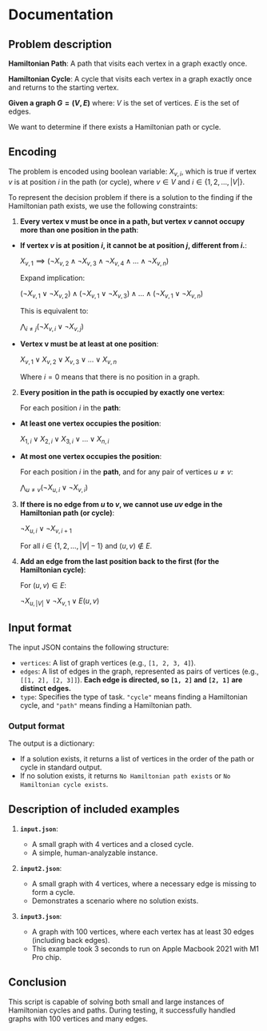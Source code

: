 # Documentation 
## Problem description
**Hamiltonian Path**: A path that visits each vertex in a graph exactly once.

**Hamiltonian Cycle**: A cycle that visits each vertex in a graph exactly once and returns to the starting vertex.

**Given a graph $G=(V,E)$** where:
$V$ is the set of vertices. $E$ is the set of edges.

We want to determine if there exists a Hamiltonian path or cycle.

## Encoding
The problem is encoded using boolean variable: $X_{v, i}$, which is true if vertex $v$ is at position $i$ in the path (or cycle), where $v \in V$ and $i \in \{1, 2, \dots, |V|\}$.

To represent the decision problem if there is a solution to the finding if the Hamiltonian path exists, we use the following constraints:

1. **Every vertex v must be once in a path, but vertex $v$ cannot occupy more than one position in the path**:

- **If vertex $v$ is at position $i$, it cannot be at position $j$, different from $i$.**:

    $X_{v,1} \implies (\neg X_{v,2} \land \neg X_{v,3} \land \neg X_{v,4} \land \dots \land \neg X_{v,n})$

    Expand implication:

    $(\neg X_{v,1} \lor \neg X_{v,2}) \land (\neg X_{v,1} \lor \neg X_{v,3}) \land \dots \land (\neg X_{v,1} \lor \neg X_{v,n})$

    This is equivalent to:

    $\bigwedge_{i \neq j} (\neg X_{v,i} \lor \neg X_{v,j})$
   
- **Vertex v must be at least at one position**:

    $X_{v,1} \lor X_{v,2} \lor X_{v,3} \lor \dots \lor X_{v,n}$


   Where $i=0$ means that there is no position in a graph.   

2. **Every position in the path is occupied by exactly one vertex**:  

   For each position $i$ in the **path**:

- **At least one vertex occupies the position**:

   $X_{1,i} \lor X_{2,i} \lor X_{3,i} \lor \dots \lor X_{n,i}$

   

- **At most one vertex occupies the position**:

   For each position $i$ in the **path**, and for any pair of vertices $u \neq v$:


   $\bigwedge_{u \neq v} (\neg X_{u,i} \lor \neg X_{v,i})$


3. **If there is no edge from $u$ to $v$, we cannot use $uv$ edge in the Hamiltonian path (or cycle)**:

    $\neg X_{u,i} \lor \neg X_{v,i+1}$

    For all $i$ $\in$ $\{1, 2, \dots, |V| - 1\}$ and $(u, v)$ $\notin$ $E$.


4. **Add an edge from the last position back to the first (for the Hamiltonian cycle)**:

    For $(u, v) \in E$:

    $\neg X_{u,|V|} \lor \neg X_{v,1} \lor E(u, v)$


## Input format

The input JSON contains the following structure:
- `vertices`: A list of graph vertices (e.g., `[1, 2, 3, 4]`).
- `edges`: A list of edges in the graph, represented as pairs of vertices (e.g., `[[1, 2], [2, 3]]`). **Each edge is directed, so `[1, 2]` and `[2, 1]` are distinct edges.**
- `type`: Specifies the type of task. `"cycle"` means finding a Hamiltonian cycle, and `"path"` means finding a Hamiltonian path.

### Output format

The output is a dictionary:
- If a solution exists, it returns a list of vertices in the order of the path or cycle in standard output.
- If no solution exists, it returns `No Hamiltonian path exists` or `No Hamiltonian cycle exists`.

## Description of included examples

1. **`input.json`**:
   - A small graph with 4 vertices and a closed cycle.
   - A simple, human-analyzable instance.

2. **`input2.json`**:
   - A small graph with 4 vertices, where a necessary edge is missing to form a cycle.
   - Demonstrates a scenario where no solution exists.

3. **`input3.json`**:
   - A graph with 100 vertices, where each vertex has at least 30 edges (including back edges).
   - This example took 3 seconds to run on Apple Macbook 2021 with M1 Pro chip. 

## Conclusion

This script is capable of solving both small and large instances of Hamiltonian cycles and paths. During testing, it successfully handled graphs with 100 vertices and many edges.
